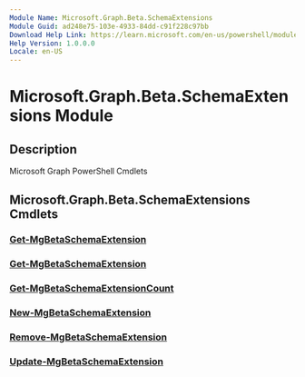 ```yaml
---
Module Name: Microsoft.Graph.Beta.SchemaExtensions
Module Guid: ad248e75-103e-4933-84dd-c91f228c97bb
Download Help Link: https://learn.microsoft.com/en-us/powershell/module/microsoft.graph.beta.schemaextensions/?view=graph-powershell-beta
Help Version: 1.0.0.0
Locale: en-US
---
```


# Microsoft.Graph.Beta.SchemaExtensions Module
## Description
Microsoft Graph PowerShell Cmdlets

## Microsoft.Graph.Beta.SchemaExtensions Cmdlets
### [Get-MgBetaSchemaExtension](Get-MgBetaSchemaExtension.md)

### [Get-MgBetaSchemaExtension](Get-MgBetaSchemaExtension.md)

### [Get-MgBetaSchemaExtensionCount](Get-MgBetaSchemaExtensionCount.md)

### [New-MgBetaSchemaExtension](New-MgBetaSchemaExtension.md)

### [Remove-MgBetaSchemaExtension](Remove-MgBetaSchemaExtension.md)

### [Update-MgBetaSchemaExtension](Update-MgBetaSchemaExtension.md)

